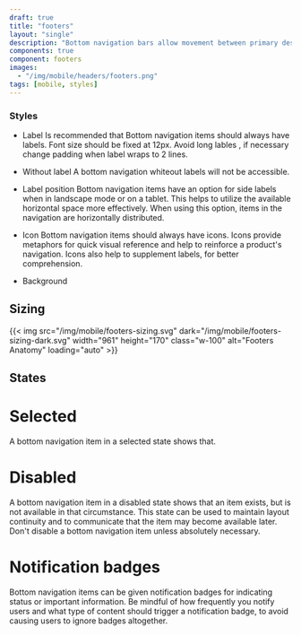 ```yaml
---
draft: true
title: "footers"
layout: "single"
description: "Bottom navigation bars allow movement between primary destinations in an app."
components: true
component: footers
images:
  - "/img/mobile/headers/footers.png"
tags: [mobile, styles]
---
```

### Styles

- Label
Is recommended that Bottom navigation items should always have labels. Font size should be fixed at 12px. Avoid long lables , if necessary change padding when label wraps to 2 lines.

- Without label
A bottom navigation whiteout labels will not be accessible.

- Label position
Bottom navigation items have an option for side labels when in landscape mode or on a tablet. This helps to utilize the available horizontal space more effectively. When using this option, items in the navigation are horizontally distributed.

- Icon
Bottom navigation items should always have icons. Icons provide metaphors for quick visual reference and help to reinforce a product's navigation. Icons also help to supplement labels, for better comprehension.

- Background

## Sizing

{{< img src="/img/mobile/footers-sizing.svg" dark="/img/mobile/footers-sizing-dark.svg" width="961" height="170" class="w-100" alt="Footers Anatomy" loading="auto" >}}


## States

# Selected
A bottom navigation item in a selected state shows that.

# Disabled
A bottom navigation item in a disabled state shows that an item exists, but is not available in that circumstance. This state can be used to maintain layout continuity and to communicate that the item may become available later. Don't disable a bottom navigation item unless absolutely necessary.

# Notification badges
Bottom navigation items can be given notification badges for indicating status or important information. Be mindful of how frequently you notify users and what type of content should trigger a notification badge, to avoid causing users to ignore badges altogether.
